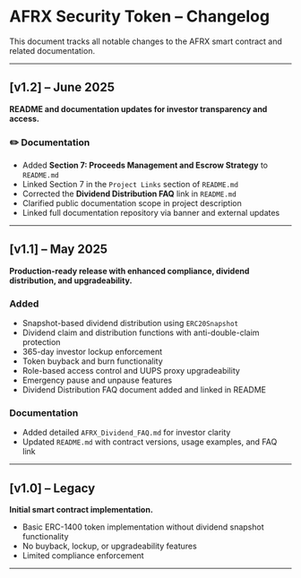 # AFRX Security Token – Changelog

This document tracks all notable changes to the AFRX smart contract and related documentation.

---

## [v1.2] – June 2025

**README and documentation updates for investor transparency and access.**

### ✏️ Documentation
- Added **Section 7: Proceeds Management and Escrow Strategy** to `README.md`
- Linked Section 7 in the `Project Links` section of `README.md`
- Corrected the **Dividend Distribution FAQ** link in `README.md`
- Clarified public documentation scope in project description
- Linked full documentation repository via banner and external updates

---

## [v1.1] – May 2025

**Production-ready release with enhanced compliance, dividend distribution, and upgradeability.**

### Added
- Snapshot-based dividend distribution using `ERC20Snapshot`
- Dividend claim and distribution functions with anti-double-claim protection
- 365-day investor lockup enforcement
- Token buyback and burn functionality
- Role-based access control and UUPS proxy upgradeability
- Emergency pause and unpause features
- Dividend Distribution FAQ document added and linked in README

### Documentation
- Added detailed `AFRX_Dividend_FAQ.md` for investor clarity
- Updated `README.md` with contract versions, usage examples, and FAQ link

---

## [v1.0] – Legacy

**Initial smart contract implementation.**

- Basic ERC-1400 token implementation without dividend snapshot functionality
- No buyback, lockup, or upgradeability features
- Limited compliance enforcement

---
